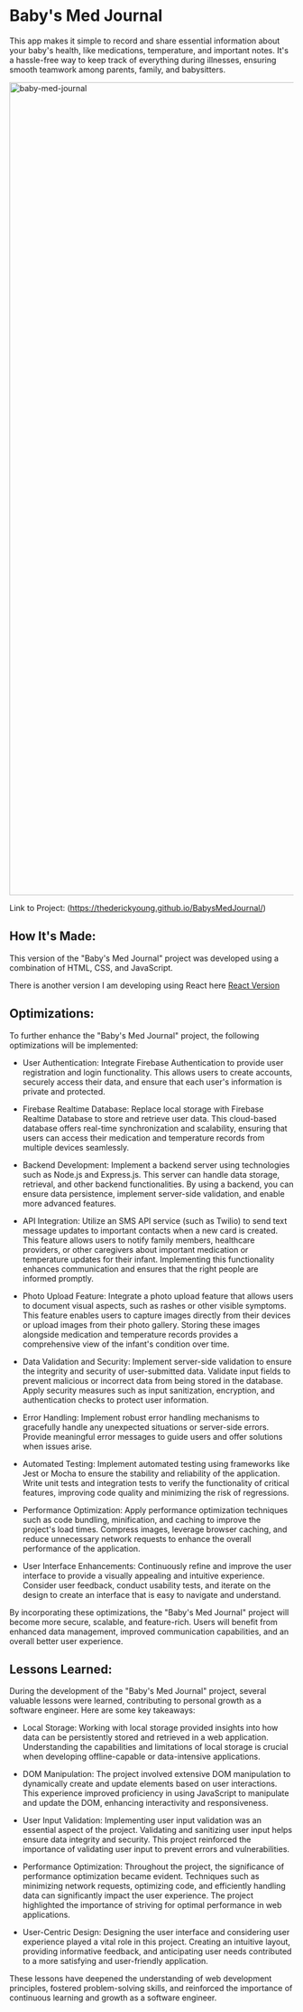 # Baby's Med Journal

This app makes it simple to record and share essential information about your baby's health, like medications, temperature, and important notes. It's a hassle-free way to keep track of everything during illnesses, ensuring smooth teamwork among parents, family, and babysitters.

<img width="1439" alt="baby-med-journal" src="https://github.com/TheDerickYoung/BabysMedJournal/assets/119906716/7584dde6-a8cb-4941-8ced-fcb425e96c1a">

Link to Project: (https://thederickyoung.github.io/BabysMedJournal/)
## How It's Made: 

This version of the "Baby's Med Journal" project was developed using a combination of HTML, CSS, and JavaScript.

There is another version I am developing using React here [React Version](https://github.com/TheDerickYoung/my-babys-med-journal-react-version)
## Optimizations:

To further enhance the "Baby's Med Journal" project, the following optimizations will be implemented:

- User Authentication: Integrate Firebase Authentication to provide user registration and login functionality. This allows users to create accounts, securely access their data, and ensure that each user's information is private and protected.

- Firebase Realtime Database: Replace local storage with Firebase Realtime Database to store and retrieve user data. This cloud-based database offers real-time synchronization and scalability, ensuring that users can access their medication and temperature records from multiple devices seamlessly.

- Backend Development: Implement a backend server using technologies such as Node.js and Express.js. This server can handle data storage, retrieval, and other backend functionalities. By using a backend, you can ensure data persistence, implement server-side validation, and enable more advanced features.

- API Integration: Utilize an SMS API service (such as Twilio) to send text message updates to important contacts when a new card is created. This feature allows users to notify family members, healthcare providers, or other caregivers about important medication or temperature updates for their infant. Implementing this functionality enhances communication and ensures that the right people are informed promptly.

- Photo Upload Feature: Integrate a photo upload feature that allows users to document visual aspects, such as rashes or other visible symptoms. This feature enables users to capture images directly from their devices or upload images from their photo gallery. Storing these images alongside medication and temperature records provides a comprehensive view of the infant's condition over time.

- Data Validation and Security: Implement server-side validation to ensure the integrity and security of user-submitted data. Validate input fields to prevent malicious or incorrect data from being stored in the database. Apply security measures such as input sanitization, encryption, and authentication checks to protect user information.

- Error Handling: Implement robust error handling mechanisms to gracefully handle any unexpected situations or server-side errors. Provide meaningful error messages to guide users and offer solutions when issues arise.

- Automated Testing: Implement automated testing using frameworks like Jest or Mocha to ensure the stability and reliability of the application. Write unit tests and integration tests to verify the functionality of critical features, improving code quality and minimizing the risk of regressions.

- Performance Optimization: Apply performance optimization techniques such as code bundling, minification, and caching to improve the project's load times. Compress images, leverage browser caching, and reduce unnecessary network requests to enhance the overall performance of the application.

- User Interface Enhancements: Continuously refine and improve the user interface to provide a visually appealing and intuitive experience. Consider user feedback, conduct usability tests, and iterate on the design to create an interface that is easy to navigate and understand.

By incorporating these optimizations, the "Baby's Med Journal" project will become more secure, scalable, and feature-rich. Users will benefit from enhanced data management, improved communication capabilities, and an overall better user experience.
## Lessons Learned: 

During the development of the "Baby's Med Journal" project, several valuable lessons were learned, contributing to personal growth as a software engineer. Here are some key takeaways:

- Local Storage: Working with local storage provided insights into how data can be persistently stored and retrieved in a web application. Understanding the capabilities and limitations of local storage is crucial when developing offline-capable or data-intensive applications.

- DOM Manipulation: The project involved extensive DOM manipulation to dynamically create and update elements based on user interactions. This experience improved proficiency in using JavaScript to manipulate and update the DOM, enhancing interactivity and responsiveness.

- User Input Validation: Implementing user input validation was an essential aspect of the project. Validating and sanitizing user input helps ensure data integrity and security. This project reinforced the importance of validating user input to prevent errors and vulnerabilities.

- Performance Optimization: Throughout the project, the significance of performance optimization became evident. Techniques such as minimizing network requests, optimizing code, and efficiently handling data can significantly impact the user experience. The project highlighted the importance of striving for optimal performance in web applications.

- User-Centric Design: Designing the user interface and considering user experience played a vital role in this project. Creating an intuitive layout, providing informative feedback, and anticipating user needs contributed to a more satisfying and user-friendly application.

These lessons have deepened the understanding of web development principles, fostered problem-solving skills, and reinforced the importance of continuous learning and growth as a software engineer.
